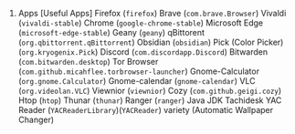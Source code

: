 1. Apps [Useful Apps]
Firefox (`firefox`)
Brave (`com.brave.Browser`)
Vivaldi (`vivaldi-stable`)
Chrome (`google-chrome-stable`)
Microsoft Edge (`microsoft-edge-stable`)
Geany (`geany`)
qBittorent (`org.qbittorrent.qBittorrent`)
Obsidian (`obsidian`)
Pick (Color Picker) (`org.kryogenix.Pick`)
Discord (`com.discordapp.Discord`)
Bitwarden (`com.bitwarden.desktop`)
Tor Browser (`com.github.micahflee.torbrowser-launcher`)
Gnome-Calculator (`org.gnome.Calculator`)
Gnome-calendar (`gnome-calendar`) 
VLC (`org.videolan.VLC`)
Viewnior (`viewnior`)
Cozy (`com.github.geigi.cozy`)
Htop (`htop`)
Thunar (`thunar`)
Ranger (`ranger`)
Java JDK 
Tachidesk
YAC Reader (`YACReaderLibrary`)(`YACReader`)
variety (Automatic Wallpaper Changer)